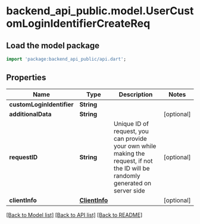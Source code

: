 # backend_api_public.model.UserCustomLoginIdentifierCreateReq

## Load the model package
```dart
import 'package:backend_api_public/api.dart';
```

## Properties
Name | Type | Description | Notes
------------ | ------------- | ------------- | -------------
**customLoginIdentifier** | **String** |  | 
**additionalData** | **String** |  | [optional] 
**requestID** | **String** | Unique ID of request, you can provide your own while making the request, if not the ID will be randomly generated on server side | [optional] 
**clientInfo** | [**ClientInfo**](ClientInfo.md) |  | [optional] 

[[Back to Model list]](../README.md#documentation-for-models) [[Back to API list]](../README.md#documentation-for-api-endpoints) [[Back to README]](../README.md)


